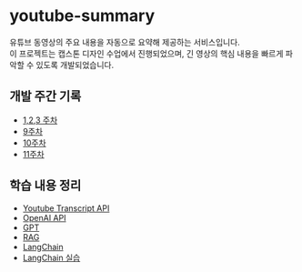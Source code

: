# youtube-summary
유튜브 동영상의 주요 내용을 자동으로 요약해 제공하는 서비스입니다. <br>
이 프로젝트는 캡스톤 디자인 수업에서 진행되었으며, 긴 영상의 핵심 내용을 빠르게 파악할 수 있도록 개발되었습니다.
## 개발 주간 기록
- [1,2,3 주차](https://github.com/overwell24/youtube-summary/wiki/1%2C2%2C3-%EC%A3%BC%EC%B0%A8)
- [9주차](https://github.com/overwell24/youtube-summary/wiki/9%EC%A3%BC%EC%B0%A8)
- [10주차](https://github.com/overwell24/youtube-summary/wiki/10%EC%A3%BC%EC%B0%A8)
- [11주차](https://github.com/overwell24/youtube-summary/wiki/11%EC%A3%BC%EC%B0%A8)

## 학습 내용 정리
- [Youtube Transcript API](./wiki/Youtube-Transcript-API)
- [OpenAI API](https://github.com/overwell24/youtube-summary/wiki/OpenAI-API)
- [GPT](https://github.com/overwell24/youtube-summary/wiki/GPT)
- [RAG](https://github.com/overwell24/youtube-summary/wiki/RAG)
- [LangChain](https://github.com/overwell24/youtube-summary/wiki/LangChain)
- [LangChain 실습](https://github.com/overwell24/youtube-summary/wiki/LangChain-%EC%8B%A4%EC%8A%B5)
